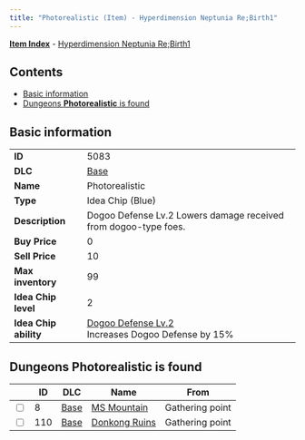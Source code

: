 ```yaml
---
title: "Photorealistic (Item) - Hyperdimension Neptunia Re;Birth1"
---
```


[**Item Index**](/neptunia/rb1/item/index.html) - [Hyperdimension Neptunia Re;Birth1](/neptunia/rb1)

## Contents

- [Basic information](#basic-information)
- [Dungeons **Photorealistic** is found](#dungeons-photorealistic-is-found)

## Basic information

|   |   |
| -- | -- |
| **ID** | 5083 |
| **DLC** | [Base](/neptunia/rb1/dlc/1-base.html) |
| **Name** | Photorealistic |
| **Type** | Idea Chip (Blue) |
| **Description** | Dogoo Defense Lv.2 Lowers damage received from dogoo-type foes. |
| **Buy Price** | 0 |
| **Sell Price** | 10 |
| **Max inventory** | 99 |
| **Idea Chip level** | 2 |
| **Idea Chip ability** | [Dogoo Defense Lv.2](/neptunia/rb1/avatar/1-9582-dogoo-defense-lv-2.html)<br />Increases Dogoo Defense by 15% |


## Dungeons **Photorealistic** is found

|    | ID | DLC | Name | From |
| -- | -- | --- | ---- | ---- |
| <input type="checkbox" id="rb1-dungeon-1-8" class="trackbox" /> | 8 | [Base](/neptunia/rb1/dlc/1-base.html) | [MS Mountain](/neptunia/rb1/dungeon/1-8-ms-mountain.html) | Gathering point |
| <input type="checkbox" id="rb1-dungeon-1-110" class="trackbox" /> | 110 | [Base](/neptunia/rb1/dlc/1-base.html) | [Donkong Ruins](/neptunia/rb1/dungeon/1-110-donkong-ruins.html) | Gathering point |
